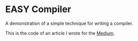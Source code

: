 # EASY Compiler

A demonstration of a simple technique for writing a compiler.

This is the code of an article I wrote for the [Medium](https://drpicox.medium.com).